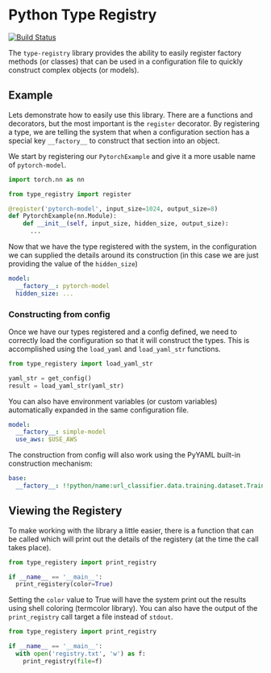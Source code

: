 Python Type Registry
=======================================

[![Build Status](https://travis-ci.org/mikekwright/py-type-registry.svg?branch=master)](https://travis-ci.org/mikekwright/py-type-registry) 

The `type-registry` library provides the ability to easily register factory methods (or classes) that can be
used in a configuration file to quickly construct complex objects (or models).  

## Example

Lets demonstrate how to easily use this library.  There are a functions and decorators, but the most important is the `register`
decorator.  By registering a type, we are telling the system that when a configuration section has a special key `__factory__`
to construct that section into an object.  

We start by registering our `PytorchExample` and give it a more usable name of `pytorch-model`.  

```python
import torch.nn as nn

from type_registry import register

@register('pytorch-model', input_size=1024, output_size=8)
def PytorchExample(nn.Module):
    def __init__(self, input_size, hidden_size, output_size):
      ...
```

Now that we have the type registered with the system, in the configuration we can supplied the details
around its construction (in this case we are just providing the value of the `hidden_size`)  

```yaml
model:
  __factory__: pytorch-model
  hidden_size: ...
```

### Constructing from config

Once we have our types registered and a config defined, we need to correctly load the configuration so that
it will construct the types.  This is accomplished using the `load_yaml` and `load_yaml_str` functions.  

```python
from type_registery import load_yaml_str

yaml_str = get_config()
result = load_yaml_str(yaml_str)
```

You can also have environment variables (or custom variables) automatically expanded in the same configuration
file.  

```yaml
model:
  __factory__: simple-model
  use_aws: $USE_AWS
```

The construction from config will also work using the PyYAML built-in construction mechanism:

```yaml
base:
  __factory__: !!python/name:url_classifier.data.training.dataset.TrainValidationDataset
```

## Viewing the Registery

To make working with the library a little easier, there is a function that can be called which will print out
the details of the registery (at the time the call takes place).  

```python
from type_registery import print_registry

if __name__ == '__main__':
  print_registery(color=True)
```

Setting the `color` value to True will have the system print out the results using shell coloring (termcolor library).
You can also have the output of the `print_registry` call target a file instead of `stdout`.  

```python
from type_registery import print_registry

if __name__ == '__main__':
  with open('registry.txt', 'w') as f:
    print_registry(file=f)
```
